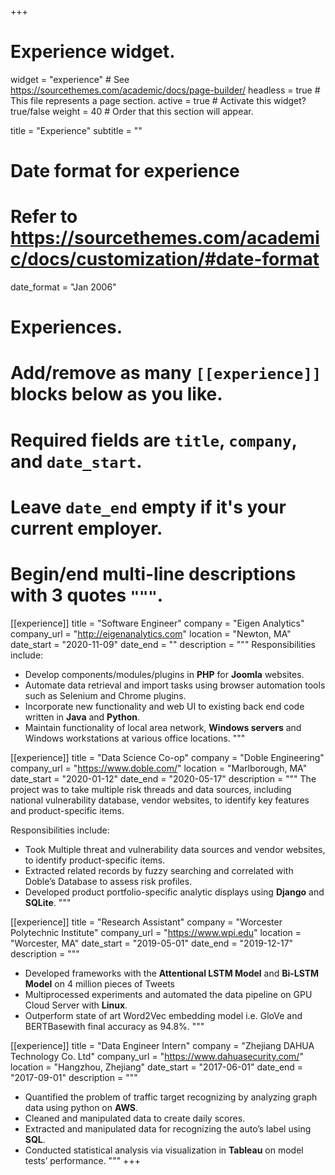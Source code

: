 +++
# Experience widget.
widget = "experience"  # See https://sourcethemes.com/academic/docs/page-builder/
headless = true  # This file represents a page section.
active = true  # Activate this widget? true/false
weight = 40  # Order that this section will appear.

title = "Experience"
subtitle = ""

# Date format for experience
#   Refer to https://sourcethemes.com/academic/docs/customization/#date-format
date_format = "Jan 2006"

# Experiences.
#   Add/remove as many `[[experience]]` blocks below as you like.
#   Required fields are `title`, `company`, and `date_start`.
#   Leave `date_end` empty if it's your current employer.
#   Begin/end multi-line descriptions with 3 quotes `"""`.
[[experience]]
  title = "Software Engineer"
  company = "Eigen Analytics"
  company_url = "http://eigenanalytics.com"
  location = "Newton, MA"
  date_start = "2020-11-09"
  date_end = ""
  description = """
  Responsibilities include:
  
  * Develop components/modules/plugins in **PHP** for **Joomla** websites.
  * Automate data retrieval and import tasks using browser automation tools such as Selenium and 
    Chrome plugins.
  * Incorporate new functionality and web UI to existing back end code written in **Java** and 
    **Python**.
  * Maintain functionality of local area network, **Windows servers** and Windows workstations at various office locations.
  """

[[experience]]
  title = "Data Science Co-op"
  company = "Doble Engineering"
  company_url = "https://www.doble.com/"
  location = "Marlborough, MA"
  date_start = "2020-01-12"
  date_end = "2020-05-17"
  description = """
  The project was to take multiple risk threads and data sources, including national vulnerability database, vendor websites, to identify key features and product-specific items.

  Responsibilities include:

  * Took Multiple threat and vulnerability data sources and vendor websites, to identify product-specific items.
  * Extracted related records by fuzzy searching and correlated with Doble’s Database to assess risk profiles.
  * Developed product portfolio-specific analytic displays using **Django** and **SQLite**.
  """


[[experience]]
  title = "Research Assistant"
  company = "Worcester Polytechnic Institute"
  company_url = "https://www.wpi.edu"
  location = "Worcester, MA"
  date_start = "2019-05-01"
  date_end = "2019-12-17"
  description = """
  * Developed frameworks with the **Attentional LSTM Model** and **Bi-LSTM Model** on 4 million pieces of Tweets
  * Multiprocessed experiments and automated the data pipeline on GPU Cloud Server with **Linux**.
  * Outperform state of art Word2Vec embedding model i.e. GloVe and BERTBasewith final accuracy as 94.8%.
  """

[[experience]]
  title = "Data Engineer Intern"
  company = "Zhejiang DAHUA Technology Co. Ltd"
  company_url = "https://www.dahuasecurity.com/"
  location = "Hangzhou, Zhejiang"
  date_start = "2017-06-01"
  date_end = "2017-09-01"
  description = """
  * Quantified the problem of traffic target recognizing by analyzing graph data using python on 
    **AWS**.
  * Cleaned and manipulated data to create daily scores. 
  * Extracted and manipulated data for recognizing the auto’s label using **SQL**.
  * Conducted statistical analysis via visualization in **Tableau** on model tests’ performance.
  """
+++
